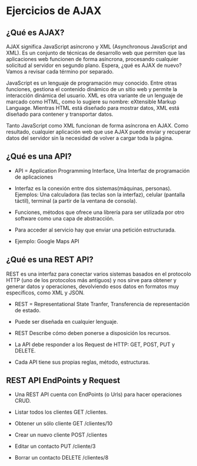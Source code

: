 # Ejercicios de AJAX

## ¿Qué es AJAX?

AJAX significa JavaScript asíncrono y XML (Asynchronous JavaScript and XML). Es un conjunto de técnicas de desarrollo web que permiten que las aplicaciones web funcionen de forma asíncrona, procesando cualquier solicitud al servidor en segundo plano. Espera, ¿qué es AJAX de nuevo? Vamos a revisar cada término por separado.

JavaScript es un lenguaje de programación muy conocido. Entre otras funciones, gestiona el contenido dinámico de un sitio web y permite la interacción dinámica del usuario. XML es otra variante de un lenguaje de marcado como HTML, como lo sugiere su nombre: eXtensible Markup Language. Mientras HTML está diseñado para mostrar datos, XML está diseñado para contener y transportar datos.

Tanto JavaScript como XML funcionan de forma asíncrona en AJAX. Como resultado, cualquier aplicación web que use AJAX puede enviar y recuperar datos del servidor sin la necesidad de volver a cargar toda la página.

## ¿Qué es una API?

- API = Application Programming Interface, Una Interfaz de programación de aplicaciones

- Interfaz es la conexión entre dos sistemas(máquinas, personas). Ejemplos: Una calculadora (las teclas son la interfaz), celular (pantalla táctil), terminal (a partir de la ventana de consola).

- Funciones, métodos que ofrece una librería para ser utilizada por otro software como una capa de abstracción.

- Para acceder al servicio hay que enviar una petición estructurada.

- Ejemplo: Google Maps API

## ¿Qué es una REST API?

REST es una interfaz para conectar varios sistemas basados en el protocolo HTTP (uno de los protocolos más antiguos) y nos sirve para obtener y generar datos y operaciones, devolviendo esos datos en formatos muy específicos, como XML y JSON.

- REST = Representational State Tranfer, Transferencia de representación de estado.

- Puede ser diseñada en cualquier lenguaje.

- REST Describe cómo deben ponerse a disposición los recursos.

- La API debe responder a los Request de HTTP: GET, POST, PUT y DELETE.

- Cada API tiene sus propias reglas, método, estructuras.

## REST API EndPoints y Request

- Una REST API cuenta con EndPoints (o Urls) para hacer operaciones CRUD.

- Listar todos los clientes GET /clientes.
- Obtener un sólo cliente GET /clientes/10
- Crear un nuevo cliente POST /clientes
- Editar un contacto PUT /cliente/3
- Borrar un contacto DELETE /clientes/8

